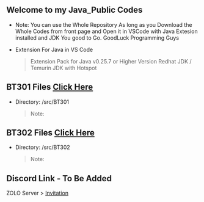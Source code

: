 ## Welcome to my Java_Public Codes

- Note: You can use the Whole Repository
As long as you Download the Whole Codes from front page
and Open it in VSCode with Java Extesion installed and JDK
You good to Go. GoodLuck Programming Guys

- Extension For Java in VS Code
   > Extension Pack for Java v0.25.7 or Higher Version
   > Redhat JDK / Temurin JDK with Hotspot

## BT301 Files [Click Here](https://github.com/testhub-Lester/Java_Public/tree/master/src/BT301)
- Directory: /src/BT301
   > Note:

## BT302 Files [Click Here](https://github.com/testhub-Lester/Java_Public/tree/master/src/BT302)
- Directory: /src/BT302
   > Note:

## Discord Link - To Be Added
ZOLO Server > [Invitation](https://www.youtube.com/watch?v=BBJa32lCaaY)